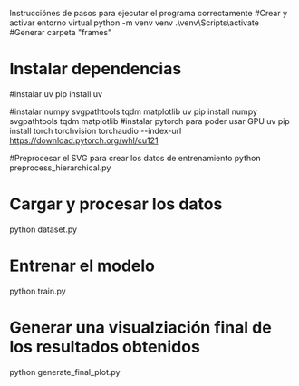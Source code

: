 Instrucciónes de pasos para ejecutar el programa correctamente
#Crear y activar entorno virtual
python -m venv venv
.\venv\Scripts\activate
#Generar carpeta "frames"
# Instalar dependencias
#instalar uv
pip install uv

#instalar numpy svgpathtools tqdm matplotlib
uv pip install numpy svgpathtools tqdm matplotlib
#instalar pytorch para poder usar GPU
uv pip install torch torchvision torchaudio --index-url https://download.pytorch.org/whl/cu121

#Preprocesar el SVG para crear los datos de entrenamiento
python preprocess_hierarchical.py
# Cargar y procesar los datos 
python dataset.py
# Entrenar el modelo
python train.py
# Generar una visualziación final de los resultados obtenidos
python generate_final_plot.py
